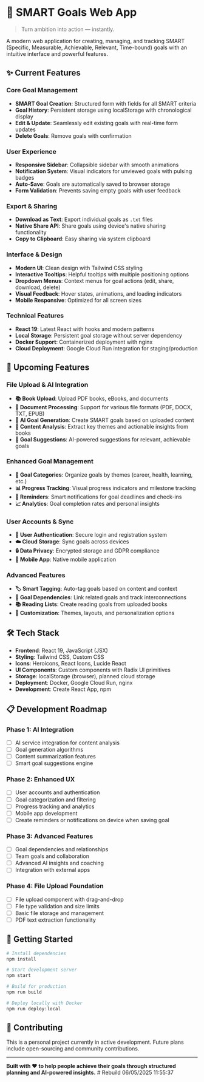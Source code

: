 # 🎯 SMART Goals Web App

> Turn ambition into action — instantly.

A modern web application for creating, managing, and tracking SMART (Specific, Measurable, Achievable, Relevant, Time-bound) goals with an intuitive interface and powerful features.

## ✨ Current Features

### Core Goal Management
- **SMART Goal Creation**: Structured form with fields for all SMART criteria
- **Goal History**: Persistent storage using localStorage with chronological display
- **Edit & Update**: Seamlessly edit existing goals with real-time form updates
- **Delete Goals**: Remove goals with confirmation

### User Experience
- **Responsive Sidebar**: Collapsible sidebar with smooth animations
- **Notification System**: Visual indicators for unviewed goals with pulsing badges
- **Auto-Save**: Goals are automatically saved to browser storage
- **Form Validation**: Prevents saving empty goals with user feedback

### Export & Sharing
- **Download as Text**: Export individual goals as `.txt` files
- **Native Share API**: Share goals using device's native sharing functionality
- **Copy to Clipboard**: Easy sharing via system clipboard

### Interface & Design
- **Modern UI**: Clean design with Tailwind CSS styling
- **Interactive Tooltips**: Helpful tooltips with multiple positioning options
- **Dropdown Menus**: Context menus for goal actions (edit, share, download, delete)
- **Visual Feedback**: Hover states, animations, and loading indicators
- **Mobile Responsive**: Optimized for all screen sizes

### Technical Features
- **React 19**: Latest React with hooks and modern patterns
- **Local Storage**: Persistent goal storage without server dependency
- **Docker Support**: Containerized deployment with nginx
- **Cloud Deployment**: Google Cloud Run integration for staging/production

## 🚀 Upcoming Features

### File Upload & AI Integration
- **📚 Book Upload**: Upload PDF books, eBooks, and documents
- **📄 Document Processing**: Support for various file formats (PDF, DOCX, TXT, EPUB)
- **🤖 AI Goal Generation**: Create SMART goals based on uploaded content
- **📖 Content Analysis**: Extract key themes and actionable insights from books
- **🎯 Goal Suggestions**: AI-powered suggestions for relevant, achievable goals

### Enhanced Goal Management
- **📅 Goal Categories**: Organize goals by themes (career, health, learning, etc.)
- **📊 Progress Tracking**: Visual progress indicators and milestone tracking
- **🔔 Reminders**: Smart notifications for goal deadlines and check-ins
- **📈 Analytics**: Goal completion rates and personal insights

### User Accounts & Sync
- **👤 User Authentication**: Secure login and registration system
- **☁️ Cloud Storage**: Sync goals across devices
- **🔒 Data Privacy**: Encrypted storage and GDPR compliance
- **📱 Mobile App**: Native mobile application

### Advanced Features
- **🏷️ Smart Tagging**: Auto-tag goals based on content and context
- **🔗 Goal Dependencies**: Link related goals and track interconnections
- **📚 Reading Lists**: Create reading goals from uploaded books
- **🎨 Customization**: Themes, layouts, and personalization options

## 🛠️ Tech Stack

- **Frontend**: React 19, JavaScript (JSX)
- **Styling**: Tailwind CSS, Custom CSS
- **Icons**: Heroicons, React Icons, Lucide React
- **UI Components**: Custom components with Radix UI primitives
- **Storage**: localStorage (browser), planned cloud storage
- **Deployment**: Docker, Google Cloud Run, nginx
- **Development**: Create React App, npm

## 📋 Development Roadmap

### Phase 1: AI Integration
- [ ] AI service integration for content analysis
- [ ] Goal generation algorithms
- [ ] Content summarization features
- [ ] Smart goal suggestions engine

### Phase 2: Enhanced UX
- [ ] User accounts and authentication
- [ ] Goal categorization and filtering
- [ ] Progress tracking and analytics
- [ ] Mobile app development
- [ ] Create reminders or notifications on device when saving goal

### Phase 3: Advanced Features
- [ ] Goal dependencies and relationships
- [ ] Team goals and collaboration
- [ ] Advanced AI insights and coaching
- [ ] Integration with external apps

### Phase 4: File Upload Foundation
- [ ] File upload component with drag-and-drop
- [ ] File type validation and size limits
- [ ] Basic file storage and management
- [ ] PDF text extraction functionality

## 🏁 Getting Started

```bash
# Install dependencies
npm install

# Start development server
npm start

# Build for production
npm run build

# Deploy locally with Docker
npm run deploy:local
```

## 🤝 Contributing

This is a personal project currently in active development. Future plans include open-sourcing and community contributions.

---

**Built with ❤️ to help people achieve their goals through structured planning and AI-powered insights.**
#   R e b u i l d   0 6 / 0 5 / 2 0 2 5   1 1 : 5 5 : 3 7  
 